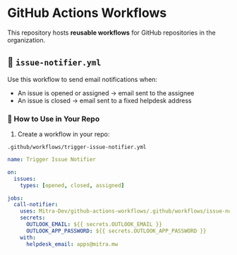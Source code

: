 # GitHub Actions Workflows

This repository hosts **reusable workflows** for GitHub repositories in the organization.

## 🚀 `issue-notifier.yml`

Use this workflow to send email notifications when:

- An issue is opened or assigned → email sent to the assignee
- An issue is closed → email sent to a fixed helpdesk address

### 🔧 How to Use in Your Repo

1. Create a workflow in your repo:

`.github/workflows/trigger-issue-notifier.yml`

```yaml
name: Trigger Issue Notifier

on:
  issues:
    types: [opened, closed, assigned]

jobs:
  call-notifier:
    uses: Mitra-Dev/github-actions-workflows/.github/workflows/issue-notifier.yml@main
    secrets:
      OUTLOOK_EMAIL: ${{ secrets.OUTLOOK_EMAIL }}
      OUTLOOK_APP_PASSWORD: ${{ secrets.OUTLOOK_APP_PASSWORD }}
    with:
      helpdesk_email: apps@mitra.mw
